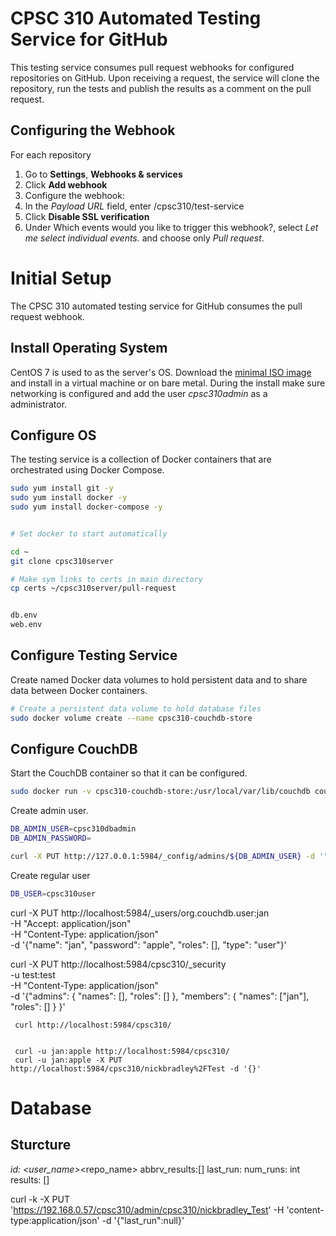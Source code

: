# CPSC 310 Automated Testing Service for GitHub
This testing service consumes pull request webhooks for configured repositories on GitHub. Upon receiving a request, the service will clone the repository, run the tests and publish the results as a comment on the pull request.


## Configuring the Webhook
For each repository
1. Go to **Settings**, **Webhooks & services**
2. Click **Add webhook**
3. Configure the webhook:
  1. In the _Payload URL_ field, enter <hostname>/cpsc310/test-service
  2. Click **Disable SSL verification**
  3. Under Which events would you like to trigger this webhook?, select _Let me select individual events._ and choose only _Pull request_.




# Initial Setup
The CPSC 310 automated testing service for GitHub consumes the pull request webhook.
## Install Operating System
CentOS 7 is used to as the server's OS. Download the [minimal ISO image](http://isoredirect.centos.org/centos/7/isos/x86_64/CentOS-7-x86_64-Minimal-1511.iso) and install in a virtual machine or on bare metal. During the install make sure networking is configured and add the user _cpsc310admin_ as a administrator.

## Configure OS
The testing service is a collection of Docker containers that are orchestrated using Docker Compose.
```bash
sudo yum install git -y
sudo yum install docker -y
sudo yum install docker-compose -y


# Set docker to start automatically

cd ~
git clone cpsc310server

# Make sym links to certs in main directory
cp certs ~/cpsc310server/pull-request


db.env
web.env


```

## Configure Testing Service
Create named Docker data volumes to hold persistent data and to share data between Docker containers.

```bash
# Create a persistent data volume to hold database files
sudo docker volume create --name cpsc310-couchdb-store
```

## Configure CouchDB
Start the CouchDB container so that it can be configured.
```bash
sudo docker run -v cpsc310-couchdb-store:/usr/local/var/lib/couchdb couchdb:1.6.1
```

Create admin user.

```bash
DB_ADMIN_USER=cpsc310dbadmin
DB_ADMIN_PASSWORD=

curl -X PUT http://127.0.0.1:5984/_config/admins/${DB_ADMIN_USER} -d '"${DB_ADMIN_PASSWORD}"'
```

Create regular user

```bash
DB_USER=cpsc310user

```


curl -X PUT http://localhost:5984/_users/org.couchdb.user:jan \
     -H "Accept: application/json" \
     -H "Content-Type: application/json" \
     -d '{"name": "jan", "password": "apple", "roles": [], "type": "user"}'






curl -X PUT http://localhost:5984/cpsc310/_security \
     -u test:test \
     -H "Content-Type: application/json" \
     -d '{"admins": { "names": [], "roles": [] }, "members": { "names": ["jan"], "roles": [] } }'


     curl http://localhost:5984/cpsc310/


     curl -u jan:apple http://localhost:5984/cpsc310/
     curl -u jan:apple -X PUT http://localhost:5984/cpsc310/nickbradley%2FTest -d '{}'













# Database
## Sturcture
_id: <user_name>_<repo_name>
abbrv_results:[]
last_run: <date>
num_runs: int
results: []


curl -k -X PUT 'https://192.168.0.57/cpsc310/admin/cpsc310/nickbradley_Test' -H 'content-type:application/json' -d '{"last_run":null}'
